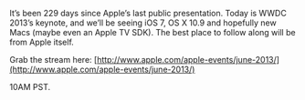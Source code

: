 It’s been 229 days since Apple’s last public presentation. Today is WWDC
2013’s keynote, and we’ll be seeing iOS 7, OS X 10.9 and hopefully new
Macs (maybe even an Apple TV SDK). The best place to follow along will
be from Apple itself.

Grab the stream here:
[http://www.apple.com/apple-events/june-2013/](http://www.apple.com/apple-events/june-2013/)

10AM PST.
